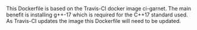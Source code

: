 This Dockerfile is based on the Travis-CI docker image ci-garnet.
The main benefit is installing g++-17 which is required for the C++17 standard used.
As Travis-CI updates the image this Dockerfile will need to be updated.

